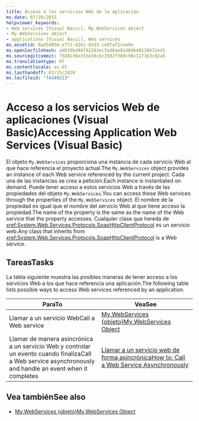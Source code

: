 ```yaml
---
title: Acceso a los servicios Web de la aplicación
ms.date: 07/20/2015
helpviewer_keywords:
- Web services [Visual Basic], My.WebServices object
- My.WebServices object
- applications [Visual Basic], Web services
ms.assetid: 8ad5405b-e771-42b1-82d3-ce97af2cea9e
ms.openlocfilehash: ad616bd46f92261ec5ad6ae81d0db48138631ed1
ms.sourcegitcommit: 7588136e355e10cbc2582f389c90c127363c02a5
ms.translationtype: HT
ms.contentlocale: es-ES
ms.lasthandoff: 03/15/2020
ms.locfileid: "74349223"
---
```

# <a name="accessing-application-web-services-visual-basic"></a><span data-ttu-id="16d89-102">Acceso a los servicios Web de aplicaciones (Visual Basic)</span><span class="sxs-lookup"><span data-stu-id="16d89-102">Accessing Application Web Services (Visual Basic)</span></span>

<span data-ttu-id="16d89-103">El objeto `My.WebServices` proporciona una instancia de cada servicio Web al que hace referencia el proyecto actual.</span><span class="sxs-lookup"><span data-stu-id="16d89-103">The `My.WebServices` object provides an instance of each Web service referenced by the current project.</span></span> <span data-ttu-id="16d89-104">Cada una de las instancias se crea a petición.</span><span class="sxs-lookup"><span data-stu-id="16d89-104">Each instance is instantiated on demand.</span></span> <span data-ttu-id="16d89-105">Puede tener acceso a estos servicios Web a través de las propiedades del objeto `My.WebServices`.</span><span class="sxs-lookup"><span data-stu-id="16d89-105">You can access these Web services through the properties of the `My.WebServices` object.</span></span> <span data-ttu-id="16d89-106">El nombre de la propiedad es igual que el nombre del servicio Web al que tiene acceso la propiedad.</span><span class="sxs-lookup"><span data-stu-id="16d89-106">The name of the property is the same as the name of the Web service that the property accesses.</span></span> <span data-ttu-id="16d89-107">Cualquier clase que hereda de <xref:System.Web.Services.Protocols.SoapHttpClientProtocol> es un servicio web.</span><span class="sxs-lookup"><span data-stu-id="16d89-107">Any class that inherits from <xref:System.Web.Services.Protocols.SoapHttpClientProtocol> is a Web service.</span></span>

## <a name="tasks"></a><span data-ttu-id="16d89-108">Tareas</span><span class="sxs-lookup"><span data-stu-id="16d89-108">Tasks</span></span>

<span data-ttu-id="16d89-109">La tabla siguiente muestra las posibles maneras de tener acceso a los servicios Web a los que hace referencia una aplicación.</span><span class="sxs-lookup"><span data-stu-id="16d89-109">The following table lists possible ways to access Web services referenced by an application.</span></span>

|<span data-ttu-id="16d89-110">Para</span><span class="sxs-lookup"><span data-stu-id="16d89-110">To</span></span>|<span data-ttu-id="16d89-111">Vea</span><span class="sxs-lookup"><span data-stu-id="16d89-111">See</span></span>|
|---|---|
|<span data-ttu-id="16d89-112">Llamar a un servicio Web</span><span class="sxs-lookup"><span data-stu-id="16d89-112">Call a Web service</span></span>|[<span data-ttu-id="16d89-113">My.WebServices (objeto)</span><span class="sxs-lookup"><span data-stu-id="16d89-113">My.WebServices Object</span></span>](../../../visual-basic/language-reference/objects/my-webservices-object.md)|
|<span data-ttu-id="16d89-114">Llamar de manera asincrónica a un servicio Web y controlar un evento cuando finaliza</span><span class="sxs-lookup"><span data-stu-id="16d89-114">Call a Web service asynchronously and handle an event when it completes</span></span>|[<span data-ttu-id="16d89-115">Llamar a un servicio web de forma asincrónica</span><span class="sxs-lookup"><span data-stu-id="16d89-115">How to: Call a Web Service Asynchronously</span></span>](../../../visual-basic/developing-apps/programming/how-to-call-a-web-service-asynchronously.md)|

## <a name="see-also"></a><span data-ttu-id="16d89-116">Vea también</span><span class="sxs-lookup"><span data-stu-id="16d89-116">See also</span></span>

- [<span data-ttu-id="16d89-117">My.WebServices (objeto)</span><span class="sxs-lookup"><span data-stu-id="16d89-117">My.WebServices Object</span></span>](../../../visual-basic/language-reference/objects/my-webservices-object.md)
